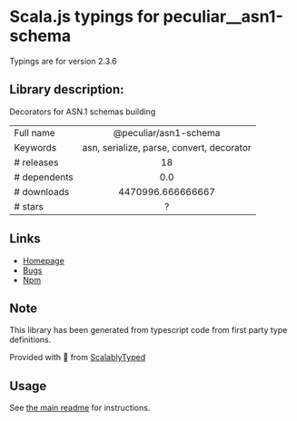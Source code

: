 
# Scala.js typings for peculiar__asn1-schema

Typings are for version 2.3.6

## Library description:
Decorators for ASN.1 schemas building

|                    |                 |
| ------------------ | :-------------: |
| Full name          | @peculiar/asn1-schema |
| Keywords           | asn, serialize, parse, convert, decorator |
| # releases         | 18 |
| # dependents       | 0.0 |
| # downloads        | 4470996.666666667 |
| # stars            | ? |

## Links
- [Homepage](https://github.com/PeculiarVentures/asn1-schema/tree/master/packages/schema#readme)
- [Bugs](https://github.com/PeculiarVentures/asn1-schema/issues)
- [Npm](https://www.npmjs.com/package/%40peculiar%2Fasn1-schema)
    


## Note
This library has been generated from typescript code from first party type definitions.

Provided with :purple_heart: from [ScalablyTyped](https://github.com/oyvindberg/ScalablyTyped)

## Usage
See [the main readme](../../readme.md) for instructions.


